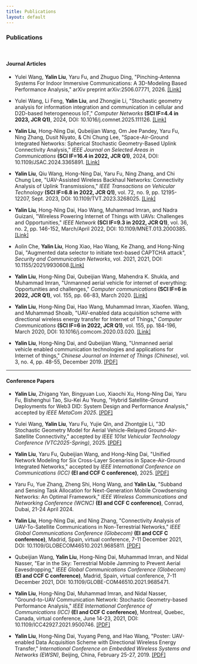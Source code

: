 ```yaml
---
title: Publications
layout: default
---
```


### Publications

<br>

#### Journal Articles

* Yulei Wang, **Yalin Liu**, Yaru Fu, and Zhuguo Ding,  "Pinching-Antenna Systems For Indoor Immersive Communications: A 3D-Modeling Based Performance Analysis," arXiv preprint arXiv:2506.07771,  2026. [[Link]](https://arxiv.org/pdf/2506.07771)

* Yulei Wang, Li Feng, **Yalin Liu**, and Zhongjie Li,  "Stochastic geometry analysis for information integration and communication in cellular and D2D-based heterogeneous IoT," *Computer Networks* **(SCI IF=4.4 in 2023, JCR Q1)**,  2024,  DOI: 10.1016/j.comnet.2025.111126. [[Link]](https://www.sciencedirect.com/science/article/pii/S1389128625000945)

* **Yalin Liu**,  Hong-Ning Dai,  Qubeijian Wang,  Om Jee Pandey,  Yaru Fu,  Ning Zhang,  Dusit Niyato,  & Chi Chung Lee,  "Space-Air-Ground Integrated Networks: Spherical Stochastic Geometry-Based Uplink Connectivity Analysis," *IEEE Journal on Selected Areas in Communications* **(SCI IF=16.4 in 2022, JCR Q1)**,  2024,  DOI: 10.1109/JSAC.2024.3365891. [[Link]](https://ieeexplore.ieee.org/document/10438999)

* **Yalin Liu**,  Qiu Wang,  Hong-Ning Dai,  Yaru Fu,  Ning Zhang,  and Chi Chung Lee,  "UAV-Assisted Wireless Backhaul Networks: Connectivity Analysis of Uplink Transmissions," *IEEE Transactions on Vehicular Technology* **(SCI IF=6.8 in 2022, JCR Q1)**,  vol. 72,  no. 9,  pp. 12195-12207,  Sept. 2023,  DOI: 10.1109/TVT.2023.3268025. [[Link]](https://ieeexplore.ieee.org/document/10104142)

* **Yalin Liu**,  Hong-Ning Dai,  Hao Wang,  Muhammad Imran,  and Nadra Guizani,  "Wireless Powering Internet of Things with UAVs: Challenges and Opportunities," *IEEE Network* **(SCI IF=9.3 in 2022, JCR Q1)**,  vol. 36,  no. 2,  pp. 146-152,  March/April 2022,  DOI: 10.1109/MNET.013.2000385. [[Link]](https://ieeexplore.ieee.org/document/9762455)

* Aolin Che,  **Yalin Liu**,  Hong Xiao,  Hao Wang,  Ke Zhang,  and Hong-Ning Dai,  "Augmented data selector to initiate text-based CAPTCHA attack",  *Security and Communication Networks*,  vol. 2021,  2021,  DOI: 10.1155/2021/9930608.[[Link]](https://www.hindawi.com/journals/scn/2021/9930608/)

* **Yalin Liu**,  Hong-Ning Dai,  Qubeijian Wang,  Mahendra K. Shukla,  and Muhammad Imran,  "Unmanned aerial vehicle for internet of everything: Opportunities and challenges," *Computer communications* **(SCI IF=6 in 2022, JCR Q1)**,  vol. 155,  pp. 66-83,  March 2020. [[Link]](https://www.sciencedirect.com/science/article/pii/S0140366419318754)

*  **Yalin Liu**,  Hong-Ning Dai,  Hao Wang,  Muhammad Imran,  Xiaofen. Wang,  and Muhammad Shoaib,  "UAV-enabled data acquisition scheme with directional wireless energy transfer for Internet of Things," *Computer Communications* **(SCI IF=6 in 2022, JCR Q1)**,  vol. 155,  pp. 184-196,  March 2020,  DOI: 10.1016/j.comcom.2020.03.020. [[Link]](https://www.sciencedirect.com/science/article/pii/S0140366419304852)

*  **Yalin Liu**,  Hong-Ning Dai,  and Qubeijian Wang,  "Unmanned aerial vehicle enabled communication technologies and applications for Internet of things," *Chinese Journal on Internet of Things (Chinese)*,  vol. 3,  no. 4,  pp. 48-55,  December 2019. [[PDF]](https://www.henrylab.net/wp-content/uploads/2020/02/UEIoT-CIoTJ19.pdf)

---

#### Conference Papers

* **Yalin Liu**, Zhigang Yan, Bingyuan Luo, Xiaochi Xu, Hong-Ning Dai, Yaru Fu, Bishenghui Tao, Siu-Kei Au Yeung, "Hybrid Satellite-Ground Deployments for Web3 DID: System Design and Performance Analysis," accepted by *IEEE MetaCom 2025*. [[PDF]](https://arxiv.org/pdf/2507.02305)

* Yulei Wang, **Yalin Liu**, Yaru Fu, Yujie Qin, and Zhontgjie Li, "3D Stochastic Geometry Model for Aerial Vehicle-Relayed Ground-Air-Satellite Connectivity," accepted by *IEEE 101st Vehicular Technology Conference (VTC2025-Spring)*, 2025. [[PDF]](https://arxiv.org/abs/2503.16202)

* **Yalin Liu**,  Yaru Fu,  Qubeijian Wang, and Hong-Ning Dai,  "Unified Network Modeling for Six Cross-Layer Scenarios in Space-Air-Ground Integrated Networks," accepted by *IEEE International Conference on Communications (ICC)* **(EI and CCF C conference)**, 2025. [[PDF]](https://arxiv.org/abs/2504.21284)

* Yaru Fu, Yue Zhang, Zheng Shi, Hong Wang, and **Yalin Liu**,  "Subband and Sensing Task Allocation for Next-Generation Mobile Crowdsensing Networks: An Optimal Framework," *IEEE Wireless Communications and Networking Conference (WCNC)* **(EI and CCF C conference)**,  Conrad, Dubai,  21-24 April 2024.

* **Yalin Liu**,  Hong-Ning Dai,  and Ning Zhang,  "Connectivity Analysis of UAV-To-Satellite Communications in Non-Terrestrial Networks," *IEEE Global Communications Conference (Globecom)* **(EI and CCF C conference)**,  Madrid,  Spain,  virtual conference,  7-11 December 2021,  DOI: 10.1109/GLOBECOM46510.2021.9685811. [[PDF]](https://github.com/yalin-liu/yalin-liu.github.io/blob/ac92780f706900d9da2079947c9eeec5fb317105/papers/A2S%20GloCom.pdf)

* Qubeijian Wang,  **Yalin Liu**,  Hong-Ning Dai,  Muhammad Imran,  and Nidal Nasser,  "Ear in the Sky: Terrestrial Mobile Jamming to Prevent Aerial Eavesdropping," *IEEE Global Communications Conference (Globecom)* **(EI and CCF C conference)**,  Madrid,  Spain,  virtual conference,  7-11 December 2021,  DOI: 10.1109/GLOBE-COM46510.2021.9685471.

* **Yalin Liu**,  Hong-Ning Dai,  Muhammad Imran,  and Nidal Nasser,  "Ground-to-UAV Communication Network: Stochastic Geometry-based Performance Analysis," *IEEE International Conference of Communications (ICC)* **(EI and CCF C conference)**,  Montreal,  Quebec,  Canada,  virtual conference,  June 14-23,  2021,  DOI: 10.1109/ICC42927.2021.9500746. [[PDF]](https://github.com/yalin-liu/yalin-academic/blob/4c682e1a003864ffb4a826131beab179963baa59/papers/SGG2U.pdf)

* **Yalin Liu**,  Hong-Ning Dai,  Yuyang Peng,  and Hao Wang,  "Poster: UAV-enabled Data Acquisition Scheme with Directional Wireless Energy Transfer," *International Conference on Embedded Wireless Systems and Networks (EWSN)*,  Beijing,  China,  February 25-27,  2019. [[PDF]](https://github.com/yalin-liu/yalin-academic/blob/517ff5d24a5fa74da5a7ebe9110e15de7d988c01/papers/EWSN-liu.pdf)


